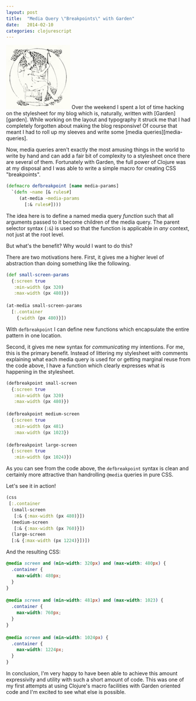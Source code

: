 ```yaml
---
layout: post
title:  "Media Query \"Breakpoints\" with Garden"
date:   2014-02-10
categories: clojurescript 
---
```



<img src="/img/deco_letter_o.png" class="lead-letter-image">
<span class="lead-letter">O</span>ver the weekend I spent a lot of
time hacking on the stylesheet for my blog which is, naturally,
written with [Garden][garden]. While working on the layout and
typography it struck me that I had completely forgotten about making
the blog responsive! Of course that meant I had to roll up my sleeves
and write some [media queries][media-queries].

Now, media queries aren't exactly the most amusing things in the world
to write by hand and can add a fair bit of complexity to a
stylesheet once there are several of them. Fortunately with Garden, the
full power of Clojure was at my disposal and I was able to write a
simple macro for creating CSS "breakpoints".

```clojure
(defmacro defbreakpoint [name media-params]
  `(defn ~name [& rules#]
     (at-media ~media-params
       [:& rules#])))
```

The idea here is to define a named media query *function* such that
all arguments passed to it become children of the media query. The
parent selector syntax (`:&`) is used so that the function is
applicable in *any* context, not just at the root level.

But what's the benefit? Why would I want to do this?

There are two motivations here. First, it gives me a higher level of
abstraction than doing something like the following.

```clojure
(def small-screen-params
  {:screen true
   :min-width (px 320)
   :max-width (px 480)})

(at-media small-screen-params
  [:.container
    {:width (px 480)}])
```

With `defbreakpoint` I can define new functions which encapsulate the
entire pattern in one location.

Second, it gives me new syntax for *communicating* my intentions. For
me, this is the primary benefit. Instead of littering my stylesheet
with comments explaining what each media query is used for or getting
marginal reuse from the code above, I have a function which clearly
expresses what is happening in the stylesheet.

```clojure
(defbreakpoint small-screen
  {:screen true
   :min-width (px 320)
   :max-width (px 480)})

(defbreakpoint medium-screen
  {:screen true
   :min-width (px 481)
   :max-width (px 1023})

(defbreakpoint large-screen
  {:screen true
   :min-width (px 1024)})
```

As you can see from the code above, the `defbreakpoint` syntax is
clean and certainly more attractive than handrolling `@media` queries
in pure CSS.

Let's see it in action!

```clojure
(css
 [:.container
  (small-screen
   [:& {:max-width (px 480)}])
  (medium-screen
   [:& {:max-width (px 760)}])
  (large-screen
  [:& {:max-width (px 1224)}])])
```

And the resulting CSS:

```css
@media screen and (min-width: 320px) and (max-width: 480px) {
  .container {
    max-width: 480px;
  }
}

@media screen and (min-width: 481px) and (max-width: 1023) {
  .container {
    max-width: 760px;
  }
}

@media screen and (min-width: 1024px) {
  .container {
    max-width: 1224px;
  }
}
```

In conclusion, I'm very happy to have been able to achieve this
amount expressivity and utility with such a short amount of code. This
was one of my first attempts at using Clojure's macro facilities with
Garden oriented code and I'm excited to see what else is possible.

[garden]: https://github.com/noprompt/garden
[media-queries]: https://developer.mozilla.org/en-US/docs/Web/Guide/CSS/Media_queries
